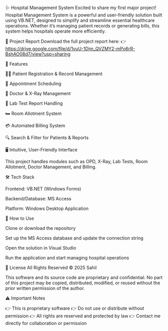 🩺 Hospital Management System
Excited to share my first major project!
Hospital Management System is a powerful and user-friendly solution built using VB.NET, designed to simplify and streamline essential healthcare operations. Whether it’s managing patient records or generating bills, this system helps hospitals operate more efficiently.

📄 Project Report
Download the full project report here:
👉 https://drive.google.com/file/d/1vuU-1Djm_QVZMY2-mPo6rR-BshAO08d7/view?usp=sharing

🚀 Features

🧑‍⚕️ Patient Registration & Record Management

📅 Appointment Scheduling

🩻 Doctor & X-Ray Management

🧪 Lab Test Report Handling

🛏️ Room Allotment System

💳 Automated Billing System

🔍 Search & Filter for Patients & Reports

🖥️ Intuitive, User-Friendly Interface

This project handles modules such as OPD, X-Ray, Lab Tests, Room Allotment, Doctor Management, and Billing.

🛠️ Tech Stack

Frontend: VB.NET (Windows Forms)

Backend/Database: MS Access

Platform: Windows Desktop Application

📌 How to Use

Clone or download the repository

Set up the MS Access database and update the connection string

Open the solution in Visual Studio

Run the application and start managing hospital operations

📜 License
All Rights Reserved
© 2025 Sahil

This software and its source code are proprietary and confidential. No part of this project may be copied, distributed, modified, or reused without the prior written permission of the author.

⚠️ Important Notes

👉 This is proprietary software
👉 Do not use or distribute without permission
👉 All rights are reserved and protected by law
👉 Contact me directly for collaboration or permission
